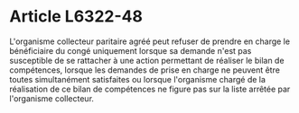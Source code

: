 # Article L6322-48

L'organisme collecteur paritaire agréé peut refuser de prendre en charge le bénéficiaire du congé uniquement lorsque sa demande n'est pas susceptible de se rattacher à une action permettant de réaliser le bilan de compétences, lorsque les demandes de prise en charge ne peuvent être toutes simultanément satisfaites ou lorsque l'organisme chargé de la réalisation de ce bilan de compétences ne figure pas sur la liste arrêtée par l'organisme collecteur.